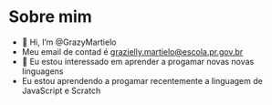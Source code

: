 # Sobre mim
- 👋 Hi, I’m @GrazyMartielo
- Meu email de contad é grazielly.martielo@escola.pr.gov.br
- 🌱 Eu estou interessado em aprender a progamar novas novas linguagens
- Eu estou aprendendo a progamar recentemente a linguagem de JavaScript e Scratch
